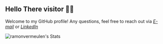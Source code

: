 ## Hello There visitor 👋🏼
Welcome to my GitHub profile! Any questions, feel free to reach out via [*E-mail*](mailto:ramonvermeulen98@gmail.com) or [*LinkedIn*](https://www.linkedin.com/in/ramonvermeulen/)

![ramonvermeulen's Stats](https://github-readme-stats.vercel.app/api?username=ramonvermeulen&theme=cobalt&show_icons=true&hide_border=true&count_private=false)
